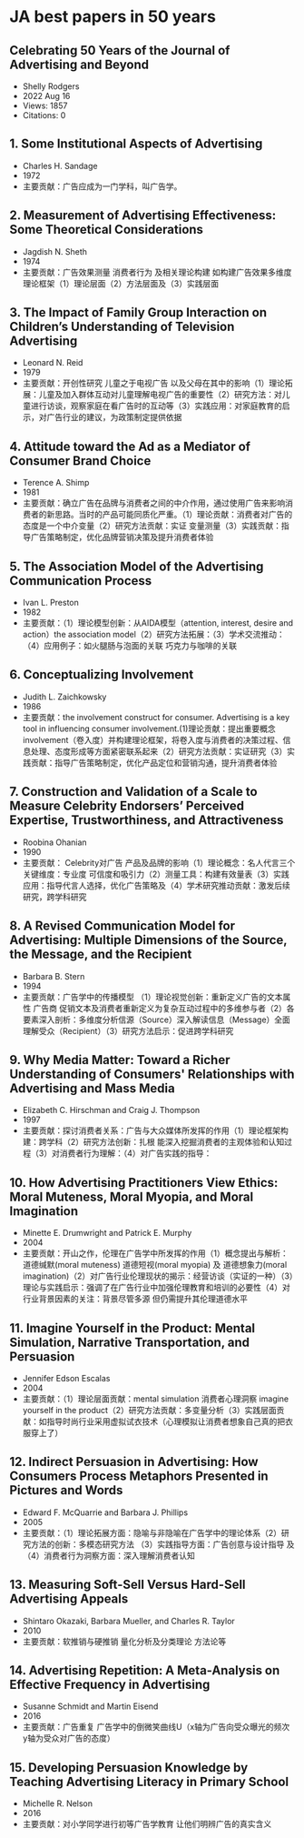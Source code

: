 # JA best papers in 50 years
## Celebrating 50 Years of the Journal of Advertising and Beyond
* Shelly Rodgers
* 2022 Aug 16
* Views: 1857
* Citations: 0

## 1. Some Institutional Aspects of Advertising
* Charles H. Sandage
* 1972
* 主要贡献：广告应成为一门学科，叫广告学。

## 2. Measurement of Advertising Effectiveness: Some Theoretical Considerations
* Jagdish N. Sheth
* 1974
* 主要贡献：广告效果测量 消费者行为 及相关理论构建 如构建广告效果多维度理论框架（1）理论层面（2）方法层面及（3）实践层面

## 3. The Impact of Family Group Interaction on Children’s Understanding of Television Advertising
* Leonard N. Reid
* 1979
* 主要贡献：开创性研究 儿童之于电视广告 以及父母在其中的影响（1）理论拓展：儿童及加入群体互动对儿童理解电视广告的重要性（2）研究方法：对儿童进行访谈，观察家庭在看广告时的互动等（3）实践应用：对家庭教育的启示，对广告行业的建议，为政策制定提供依据

## 4. Attitude toward the Ad as a Mediator of Consumer Brand Choice
* Terence A. Shimp
* 1981
* 主要贡献：确立广告在品牌与消费者之间的中介作用，通过使用广告来影响消费者的新思路。当时的产品可能同质化严重。（1）理论贡献：消费者对广告的态度是一个中介变量（2）研究方法贡献：实证 变量测量（3）实践贡献：指导广告策略制定，优化品牌营销决策及提升消费者体验

## 5. The Association Model of the Advertising Communication Process
* Ivan L. Preston
* 1982
* 主要贡献：（1）理论模型创新：从AIDA模型（attention, interest, desire and action）the association model（2）研究方法拓展：（3）学术交流推动：（4）应用例子：如火腿肠与泡面的关联 巧克力与咖啡的关联

## 6. Conceptualizing Involvement
* Judith L. Zaichkowsky
* 1986
* 主要贡献：the involvement construct for consumer. Advertising is a key tool in influencing consumer involvement.(1)理论贡献：提出重要概念 involvement（卷入度）并构建理论框架，将卷入度与消费者的决策过程、信息处理、态度形成等方面紧密联系起来（2）研究方法贡献：实证研究（3）实践贡献：指导广告策略制定，优化产品定位和营销沟通，提升消费者体验

## 7. Construction and Validation of a Scale to Measure Celebrity Endorsers’ Perceived Expertise, Trustworthiness, and Attractiveness
* Roobina Ohanian
* 1990
* 主要贡献： Celebrity对广告 产品及品牌的影响（1）理论概念：名人代言三个关键维度：专业度 可信度和吸引力（2）测量工具：构建有效量表（3）实践应用：指导代言人选择，优化广告策略及（4）学术研究推动贡献：激发后续研究，跨学科研究

## 8. A Revised Communication Model for Advertising: Multiple Dimensions of the Source, the Message, and the Recipient
* Barbara B. Stern
* 1994
* 主要贡献：广告学中的传播模型 （1）理论视觉创新：重新定义广告的文本属性 广告商 促销文本及消费者重新定义为复杂互动过程中的多维参与者（2）各要素深入剖析：多维度分析信源（Source）深入解读信息（Message）全面理解受众（Recipient）（3）研究方法启示：促进跨学科研究

## 9. Why Media Matter: Toward a Richer Understanding of Consumers' Relationships with Advertising and Mass Media
* Elizabeth C. Hirschman and Craig J. Thompson
* 1997
* 主要贡献：探讨消费者关系：广告与大众媒体所发挥的作用（1）理论框架构建：跨学科（2）研究方法创新：扎根 能深入挖掘消费者的主观体验和认知过程（3）对消费者行为理解：（4）对广告实践的指导：

## 10. How Advertising Practitioners View Ethics: Moral Muteness, Moral Myopia, and Moral Imagination
* Minette E. Drumwright and Patrick E. Murphy
* 2004
* 主要贡献：开山之作，伦理在广告学中所发挥的作用（1）概念提出与解析：道德缄默(moral muteness) 道德短视(moral myopia) 及 道德想象力(moral imagination)（2）对广告行业伦理现状的揭示：经营访谈（实证的一种）（3）理论与实践启示：强调了在广告行业中加强伦理教育和培训的必要性（4）对行业背景因素的关注：背景尽管多源 但仍需提升其伦理道德水平

## 11. Imagine Yourself in the Product: Mental Simulation, Narrative Transportation, and Persuasion
* Jennifer Edson Escalas
* 2004
* 主要贡献：（1）理论层面贡献：mental simulation 消费者心理洞察 imagine yourself in the product（2）研究方法贡献：多变量分析（3）实践层面贡献：如指导时尚行业采用虚拟试衣技术（心理模拟让消费者想象自己真的把衣服穿上了）

## 12. Indirect Persuasion in Advertising: How Consumers Process Metaphors Presented in Pictures and Words
* Edward F. McQuarrie and Barbara J. Phillips
* 2005
* 主要贡献：（1）理论拓展方面：隐喻与非隐喻在广告学中的理论体系（2）研究方法的创新：多模态研究方法 （3）实践指导方面：广告创意与设计指导 及（4）消费者行为洞察方面：深入理解消费者认知

## 13. Measuring Soft-Sell Versus Hard-Sell Advertising Appeals
* Shintaro Okazaki, Barbara Mueller, and Charles R. Taylor
* 2010
* 主要贡献：软推销与硬推销 量化分析及分类理论 方法论等

## 14. Advertising Repetition: A Meta-Analysis on Effective Frequency in Advertising
* Susanne Schmidt and Martin Eisend
* 2016
* 主要贡献：广告重复 广告学中的倒微笑曲线U（x轴为广告向受众曝光的频次 y轴为受众对广告的态度）

## 15. Developing Persuasion Knowledge by Teaching Advertising Literacy in Primary School
* Michelle R. Nelson
* 2016
* 主要贡献：对小学同学进行初等广告学教育 让他们明辨广告的真实含义